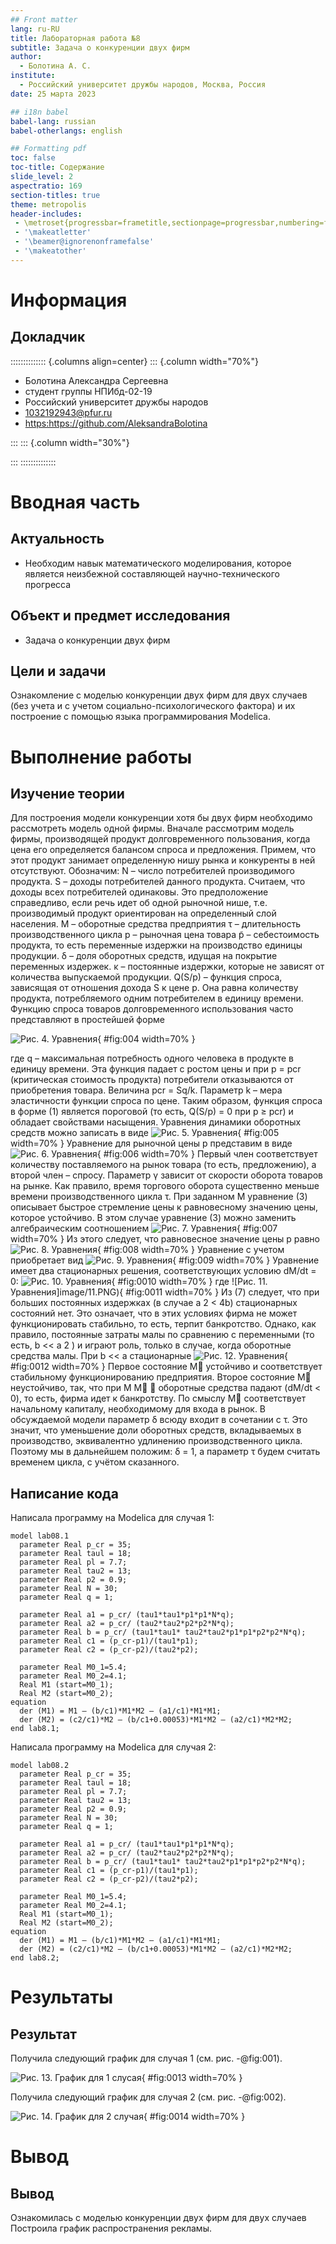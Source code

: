 ```yaml
---
## Front matter
lang: ru-RU
title: Лабораторная работа №8
subtitle: Задача о конкуренции двух фирм
author:
  - Болотина А. С.
institute:
  - Российский университет дружбы народов, Москва, Россия
date: 25 марта 2023

## i18n babel
babel-lang: russian
babel-otherlangs: english

## Formatting pdf
toc: false
toc-title: Содержание
slide_level: 2
aspectratio: 169
section-titles: true
theme: metropolis
header-includes:
 - \metroset{progressbar=frametitle,sectionpage=progressbar,numbering=fraction}
 - '\makeatletter'
 - '\beamer@ignorenonframefalse'
 - '\makeatother'
---
```


# Информация

## Докладчик

:::::::::::::: {.columns align=center}
::: {.column width="70%"}

  * Болотина Александра Сергеевна
  * студент группы НПИбд-02-19
  * Российский университет дружбы народов
  * [1032192943@pfur.ru](mailto:1032192943@pfur.ru)
  * <https:https://github.com/AleksandraBolotina>

:::
::: {.column width="30%"}

:::
::::::::::::::

# Вводная часть

## Актуальность

- Необходим навык математического моделирования, которое является неизбежной составляющей научно-технического прогресса

## Объект и предмет исследования

- Задача о конкуренции двух фирм

## Цели и задачи

Ознакомление с моделью конкуренции двух фирм для двух случаев (без учета и с учетом социально-психологического фактора) и их построение с помощью языка программирования Modelica.

# Выполнение работы

## Изучение теории

Для построения модели конкуренции хотя бы двух фирм необходимо рассмотреть модель одной фирмы. Вначале рассмотрим модель фирмы, производящей продукт долговременного пользования, когда цена его определяется балансом спроса и предложения. Примем, что этот продукт занимает определенную нишу рынка и конкуренты в ней отсутствуют. Обозначим: N – число потребителей производимого продукта. S – доходы потребителей данного продукта. Считаем, что доходы всех потребителей одинаковы. Это предположение справедливо, если речь идет об одной рыночной нише, т.е. производимый продукт ориентирован на определенный слой населения. M – оборотные средства предприятия τ – длительность производственного цикла p – рыночная цена товара p̃ – себестоимость продукта, то есть переменные издержки на производство единицы продукции. δ – доля оборотных средств, идущая на
покрытие переменных издержек. κ – постоянные издержки, которые не зависят от количества выпускаемой продукции. Q(S/p) – функция спроса, зависящая от отношения дохода S к цене p. Она равна количеству продукта, потребляемого одним потребителем в единицу времени. Функцию спроса товаров долговременного использования часто представляют в простейшей форме  

![Рис. 4. Уравнения](image/4.PNG){ #fig:004 width=70% }

где q – максимальная потребность одного человека в продукте в единицу времени. Эта функция падает с ростом цены и при p = pcr (критическая стоимость продукта) потребители отказываются от приобретения товара. Величина pcr = Sq/k. Параметр k – мера эластичности функции спроса по цене. Таким образом, функция спроса в форме (1) является пороговой (то есть, Q(S/p) = 0 при p ≥ pcr) и обладает свойствами насыщения. Уравнения динамики оборотных средств можно записать в виде
![Рис. 5. Уравнения](image/5.PNG){ #fig:005 width=70% }
Уравнение для рыночной цены p представим в виде
![Рис. 6. Уравнения](image/6.PNG){ #fig:006 width=70% }
Первый член соответствует количеству поставляемого на рынок товара (то есть, предложению), а второй член – спросу. Параметр γ зависит от скорости оборота товаров на рынке. Как правило, время торгового оборота существенно меньше времени производственного цикла τ. При заданном M уравнение (3) описывает быстрое стремление цены к равновесному значению цены, которое устойчиво. В этом случае уравнение (3) можно заменить алгебраическим соотношением
![Рис. 7. Уравнения](image/7.PNG){ #fig:007 width=70% }
Из этого следует, что равновесное значение цены p равно
![Рис. 8. Уравнения](image/8.PNG){ #fig:008 width=70% }
Уравнение с учетом приобретает вид
![Рис. 9. Уравнения](image/9.PNG){ #fig:009 width=70% }
Уравнение имеет два стационарных решения, соответствующих условию dM/dt = 0:
![Рис. 10. Уравнения](image/10.PNG){ #fig:0010 width=70% }
где
![Рис. 11. Уравнения]image/11.PNG){ #fig:0011 width=70% }
Из (7) следует, что при больших постоянных издержках (в случае a 2 < 4b) стационарных состояний нет. Это означает, что в этих условиях фирма не может функционировать стабильно, то есть, терпит банкротство. Однако, как правило, постоянные затраты малы по сравнению с переменными (то есть, b << a 2 ) и играют роль, только в случае, когда оборотные средства малы. При b << a стационарные 
![Рис. 12. Уравнения](image/12.PNG){ #fig:0012 width=70% }
Первое состояние M устойчиво и соответствует стабильному функционированию предприятия. Второе состояние M неустойчиво, так, что при M M  оборотные средства падают (dM/dt < 0), то есть, фирма идет к банкротству. По смыслу M соответствует начальному капиталу, необходимому для входа в рынок. В обсуждаемой модели параметр δ всюду входит в сочетании с τ. Это значит, что уменьшение доли оборотных средств, вкладываемых в производство, эквивалентно удлинению производственного цикла. Поэтому мы в дальнейшем положим: δ = 1, а параметр τ будем считать временем цикла, с учётом сказанного.

## Написание кода 

Написала программу на Modelica для случая 1:
```
model lab08.1
  parameter Real p_cr = 35;
  parameter Real taul = 18;
  parameter Real pl = 7.7;
  parameter Real tau2 = 13;
  parameter Real p2 = 0.9;
  parameter Real N = 30;
  parameter Real q = 1;
  
  parameter Real a1 = p_cr/ (tau1*tau1*p1*p1*N*q);
  parameter Real a2 = p_cr/ (tau2*tau2*p2*p2*N*q);
  parameter Real b = p_cr/ (tau1*tau1* tau2*tau2*p1*p1*p2*p2*N*q);
  parameter Real c1 = (p_cr-p1)/(tau1*p1);
  parameter Real c2 = (p_cr-p2)/(tau2*p2); 
  
  parameter Real M0_1=5.4;
  parameter Real M0_2=4.1;
  Real M1 (start=M0_1);
  Real M2 (start=M0_2);
equation
  der (M1) = M1 – (b/c1)*M1*M2 – (a1/c1)*M1*M1;
  der (M2) = (c2/c1)*M2 – (b/c1+0.00053)*M1*M2 – (a2/c1)*M2*M2;
end lab8.1;

```

Написала программу на Modelica для случая 2:
```
model lab08.2
  parameter Real p_cr = 35;
  parameter Real taul = 18;
  parameter Real pl = 7.7;
  parameter Real tau2 = 13;
  parameter Real p2 = 0.9;
  parameter Real N = 30;
  parameter Real q = 1;
  
  parameter Real a1 = p_cr/ (tau1*tau1*p1*p1*N*q);
  parameter Real a2 = p_cr/ (tau2*tau2*p2*p2*N*q);
  parameter Real b = p_cr/ (tau1*tau1* tau2*tau2*p1*p1*p2*p2*N*q);
  parameter Real c1 = (p_cr-p1)/(tau1*p1);
  parameter Real c2 = (p_cr-p2)/(tau2*p2); 
  
  parameter Real M0_1=5.4;
  parameter Real M0_2=4.1;
  Real M1 (start=M0_1);
  Real M2 (start=M0_2);
equation
  der (M1) = M1 – (b/c1)*M1*M2 – (a1/c1)*M1*M1;
  der (M2) = (c2/c1)*M2 – (b/c1+0.00053)*M1*M2 – (a2/c1)*M2*M2;
end lab8.2;

```

# Результаты

## Результат

Получила следующий график для случая 1 (см. рис. -@fig:001).

![Рис. 13. График для 1 слусая](image/13.PNG){ #fig:0013 width=70% }  

Получила следующий график для случая 2 (см. рис. -@fig:002).

![Рис. 14. График для 2 случая](image/14.PNG){ #fig:0014 width=70% }

# Вывод

## Вывод

Ознакомилась с моделью конкуренции двух фирм для двух случаев
Построила график распространения рекламы.
